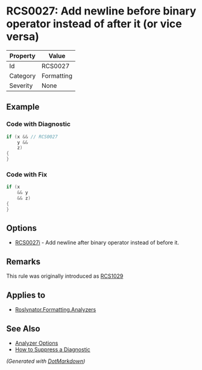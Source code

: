 # RCS0027: Add newline before binary operator instead of after it \(or vice versa\)

| Property | Value      |
| -------- | ---------- |
| Id       | RCS0027    |
| Category | Formatting |
| Severity | None       |

## Example

### Code with Diagnostic

```csharp
if (x && // RCS0027
    y &&
    z)
{
}
```

### Code with Fix

```csharp
if (x
    && y
    && z)
{
}
```

## Options

* [RCS0027i](RCS0027i.md) \- Add newline after binary operator instead of before it\.

## Remarks

This rule was originally introduced as [RCS1029](RCS1029.md)

## Applies to

* [Roslynator.Formatting.Analyzers](https://www.nuget.org/packages/Roslynator.Formatting.Analyzers)

## See Also

* [Analyzer Options](../AnalyzerOptions.md)
* [How to Suppress a Diagnostic](../HowToConfigureAnalyzers.md#how-to-suppress-a-diagnostic)


*\(Generated with [DotMarkdown](http://github.com/JosefPihrt/DotMarkdown)\)*